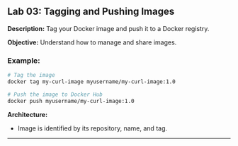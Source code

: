 ## Lab 03: Tagging and Pushing Images

**Description:** Tag your Docker image and push it to a Docker registry.

**Objective:** Understand how to manage and share images.

### Example:
```bash
# Tag the image
docker tag my-curl-image myusername/my-curl-image:1.0

# Push the image to Docker Hub
docker push myusername/my-curl-image:1.0
```

**Architecture:**
- Image is identified by its repository, name, and tag.

---